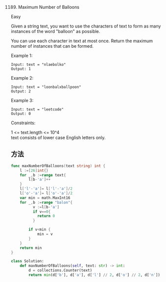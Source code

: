 1189. Maximum Number of Balloons


Easy


Given a string text, you want to use the characters of text to form as many instances of the word "balloon" as possible.

You can use each character in text at most once. Return the maximum number of instances that can be formed.

 

Example 1:



```
Input: text = "nlaebolko"
Output: 1
```

Example 2:



```
Input: text = "loonbalxballpoon"
Output: 2
```

Example 3:

```
Input: text = "leetcode"
Output: 0
```
 

Constraints:

1 <= text.length <= 10^4  
text consists of lower case English letters only.

## 方法

```go
func maxNumberOfBalloons(text string) int {
    l :=[26]int{}
	for _,b :=range text{
		l[b-'a']++
	}
	l['l'-'a']= l['l'-'a']/2
	l['o'-'a']= l['o'-'a']/2
	var min = math.MaxInt16
	for _,b :=range "balon"{
		  v :=l[b-'a']
          if v==0{
          	return 0
		  }

		if v<min {
			min = v
		}
	}
	return min
}
```

```python
class Solution:
    def maxNumberOfBalloons(self, text: str) -> int:
        d = collections.Counter(text)
        return min(d['b'], d['a'], d['l'] // 2, d['o'] // 2, d['n'])
```